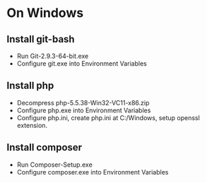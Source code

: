 # On Windows

## Install git-bash
* Run Git-2.9.3-64-bit.exe
* Configure git.exe into Environment Variables

## Install php
* Decompress php-5.5.38-Win32-VC11-x86.zip
* Configure php.exe into Environment Variables
* Configure php.ini, create php.ini at C:/Windows, setup openssl extension.

## Install composer
* Run Composer-Setup.exe
* Configure composer.exe into Environment Variables
